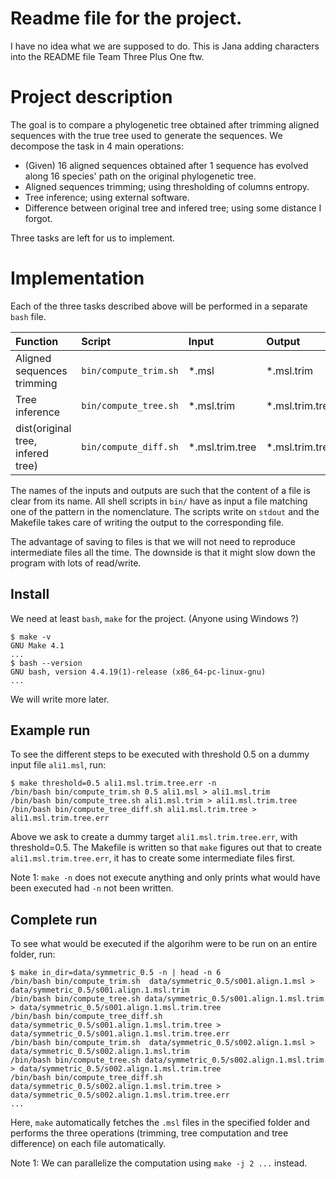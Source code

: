 
# Readme file for the project.
I have no idea what we are supposed to do.
This is Jana adding characters into the README file
Team Three Plus One ftw.

# Project description
The goal is to compare a phylogenetic tree obtained after trimming aligned sequences with the true tree used to generate the sequences.
We decompose the task in 4 main operations:

- (Given) 16 aligned sequences obtained after 1 sequence has evolved along 16 species' path on the original phylogenetic tree.
- Aligned sequences trimming; using thresholding of columns entropy.
- Tree inference; using external software.
- Difference between original tree and infered tree; using some distance I forgot.

Three tasks are left for us to implement.
# Implementation

Each of the three tasks described above will be performed in a separate `bash` file.

Function | Script | Input | Output
:--------|:-------- |:---- |:-----
Aligned sequences trimming          | `bin/compute_trim.sh` | \*.msl | \*.msl.trim
Tree inference                      | `bin/compute_tree.sh` | \*.msl.trim |\*.msl.trim.tree
dist(original tree, infered tree)   |  `bin/compute_diff.sh` | \*.msl.trim.tree | \*.msl.trim.tree.err


The names of the inputs and outputs are such that the content of a file is clear from its name.
All shell scripts in `bin/` have as input a file matching one of the pattern in the nomenclature.
The scripts write on `stdout` and the Makefile takes care of writing the output to the corresponding file.

The advantage of saving to files is that we will not need to reproduce intermediate files all the time.
The downside is that it might slow down the program with lots of read/write.

## Install
We need at least `bash`, `make` for the project. (Anyone using Windows ?)
```
$ make -v
GNU Make 4.1
...
$ bash --version
GNU bash, version 4.4.19(1)-release (x86_64-pc-linux-gnu)
...
```
We will write more later.

## Example run
To see the different steps to be executed with threshold 0.5 on a dummy input file `ali1.msl`, run:

```
$ make threshold=0.5 ali1.msl.trim.tree.err -n
/bin/bash bin/compute_trim.sh 0.5 ali1.msl > ali1.msl.trim
/bin/bash bin/compute_tree.sh ali1.msl.trim > ali1.msl.trim.tree
/bin/bash bin/compute_tree_diff.sh ali1.msl.trim.tree > ali1.msl.trim.tree.err
```

Above we ask to create a dummy target `ali1.msl.trim.tree.err`, with threshold=0.5.
The Makefile is written so that `make` figures out that to create `ali1.msl.trim.tree.err`, it has to create some intermediate files first.

Note 1: `make -n` does not execute anything and only prints what would have been executed had `-n` not been written.

## Complete run

To see what would be executed if the algorihm were to be run on an entire folder, run:
```
$ make in_dir=data/symmetric_0.5 -n | head -n 6
/bin/bash bin/compute_trim.sh  data/symmetric_0.5/s001.align.1.msl > data/symmetric_0.5/s001.align.1.msl.trim
/bin/bash bin/compute_tree.sh data/symmetric_0.5/s001.align.1.msl.trim > data/symmetric_0.5/s001.align.1.msl.trim.tree
/bin/bash bin/compute_tree_diff.sh data/symmetric_0.5/s001.align.1.msl.trim.tree > data/symmetric_0.5/s001.align.1.msl.trim.tree.err
/bin/bash bin/compute_trim.sh  data/symmetric_0.5/s002.align.1.msl > data/symmetric_0.5/s002.align.1.msl.trim
/bin/bash bin/compute_tree.sh data/symmetric_0.5/s002.align.1.msl.trim > data/symmetric_0.5/s002.align.1.msl.trim.tree
/bin/bash bin/compute_tree_diff.sh data/symmetric_0.5/s002.align.1.msl.trim.tree > data/symmetric_0.5/s002.align.1.msl.trim.tree.err
...
```
Here, `make` automatically fetches the `.msl` files in the specified folder and performs the three operations (trimming, tree computation and tree difference) on each file automatically.

Note 1: We can parallelize the computation using `make -j 2 ...` instead.
